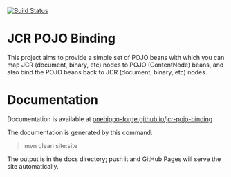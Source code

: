 [![Build Status](https://travis-ci.org/onehippo-forge/jcr-pojo-binding.svg?branch=master)](https://travis-ci.org/onehippo-forge/jcr-pojo-binding)

# JCR POJO Binding

This project aims to provide a simple set of POJO beans with which you can map JCR (document, binary, etc) nodes to POJO 
(ContentNode) beans, and also bind the POJO beans back to JCR (document, binary, etc) nodes. 

# Documentation 

Documentation is available at [onehippo-forge.github.io/jcr-pojo-binding](https://onehippo-forge.github.io/jcr-pojo-binding)

The documentation is generated by this command:

 > mvn clean site:site
 
The output is in the docs directory; push it and GitHub Pages will serve the site automatically. 

